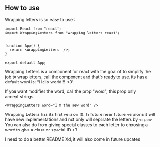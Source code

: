 ## How to use

Wrapping letters is so easy to use!:

```
import React from "react";
import WrappingLetters from "wrapping-letters-react";


function App() {
  return <WrappingLetters  />;
}

export default App;

```

Wrapping Letters is a component for react with the goal of to simplify the job to wrap letters,
call the component and that's ready to use.  its has a default word is: "Hello world!!! <3".

If you want modifies the word, call the prop "word", this prop only accept strings

```
<WrappingLetters word="I'm the new word" />
```

Wrapping Letters has its first version !!!. In future near future versions it will have new implementations and not only will separate the letters by ``` <span> ```
You can also do from giving special classes to each letter to choosing a word to give a class or special ID <3

I need to do a better README Xd, it will also come in future updates

